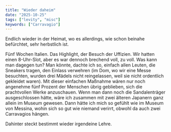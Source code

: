 ```yaml
---
title: "Wieder daheim"
date: "2025-10-25"
tags: ["levity", "misc"]
keywords: ["Carravagio"]
---
```

Endlich wieder in der Heimat, wo es allerdings, wie schon beinahe befürchtet, sehr herbstlich ist.
 
 Fünf Wochen Italien. Das Highlight, der Besuch der Uffizien. Wir hatten einen 8-Uhr-Slot, aber es war dennoch brechend voll, zu voll. Was kann man dagegen tun? Man könnte, dachte ich so, einfach allen Leuten, die Sneakers tragen, den Einlass verwehren (im Dom, wo wir eine Messe besuchten, wurden drei Mädels nicht reingelassen, weil sie nicht ordentlich gekleidet waren). Mit dieser einfachen Maßnahme wären nur noch angenehme fünf Prozent der Menschen übrig geblieben, sich die prachtvollen Werke anzuschauen. Wenn man dann noch die Sandalenträger ausgeschlossen hätte, wäre ich zusammen mit zwei älteren Japanern ganz allein im Museum gewesen. Dann hätte ich mich so gefühlt wie im Museum von Messina, wohin sich so gut wie niemand verirrt, obwohl da auch zwei Carravagios hängen. 
 
 Dahinter steckt bestimmt wieder irgendeine Lehre.



 


